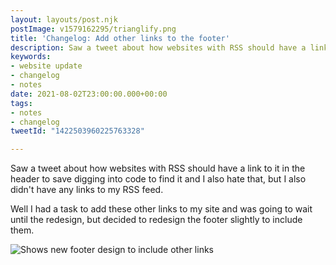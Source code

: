 ```yaml
---
layout: layouts/post.njk
postImage: v1579162295/trianglify.png
title: 'Changelog: Add other links to the footer'
description: Saw a tweet about how websites with RSS should have a link to it in the header to save digging into code to find it, after a tiny footer redesign I added mine
keywords:
- website update
- changelog
- notes
date: 2021-08-02T23:00:00.000+00:00
tags:
- notes
- changelog
tweetId: "1422503960225763328"

---
```

Saw a tweet about how websites with RSS should have a link to it in the header to save digging into code to find it and I also hate that, but I also didn't have any links to my RSS feed.

Well I had a task to add these other links to my site and was going to wait until the redesign, but decided to redesign the footer slightly to include them.

![Shows new footer design to include other links](https://res.cloudinary.com/juanfernandes/image/upload/v1627985692/footer-links.png)
